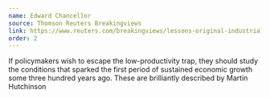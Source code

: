 ```yaml
---
name: Edward Chancellor
source: Thomson Reuters Breakingviews
link: https://www.reuters.com/breakingviews/lessons-original-industrial-revolution-2023-06-09/
order: 2
---
```


If policymakers wish to escape the low-productivity trap, they should study the conditions that sparked the first period of sustained economic growth some three hundred years ago. These are brilliantly described by Martin Hutchinson
